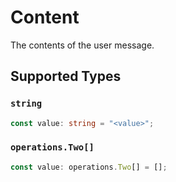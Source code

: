 # Content

The contents of the user message.


## Supported Types

### `string`

```typescript
const value: string = "<value>";
```

### `operations.Two[]`

```typescript
const value: operations.Two[] = [];
```

